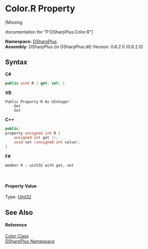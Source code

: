 # Color.R Property 
 

\[Missing <summary> documentation for "P:DSharpPlus.Color.R"\]

**Namespace:**&nbsp;<a href="503971eb-de5e-a570-9922-de9500a9b1cc">DSharpPlus</a><br />**Assembly:**&nbsp;DSharpPlus (in DSharpPlus.dll) Version: 0.6.2.0 (0.6.2.0)

## Syntax

**C#**<br />
``` C#
public uint R { get; set; }
```

**VB**<br />
``` VB
Public Property R As UInteger
	Get
	Set
```

**C++**<br />
``` C++
public:
property unsigned int R {
	unsigned int get ();
	void set (unsigned int value);
}
```

**F#**<br />
``` F#
member R : uint32 with get, set

```

<br />

#### Property Value
Type: <a href="http://msdn2.microsoft.com/en-us/library/ctys3981" target="_blank">UInt32</a>

## See Also


#### Reference
<a href="1ec43b3e-4127-8903-3cb3-ab13c987b6f3">Color Class</a><br /><a href="503971eb-de5e-a570-9922-de9500a9b1cc">DSharpPlus Namespace</a><br />